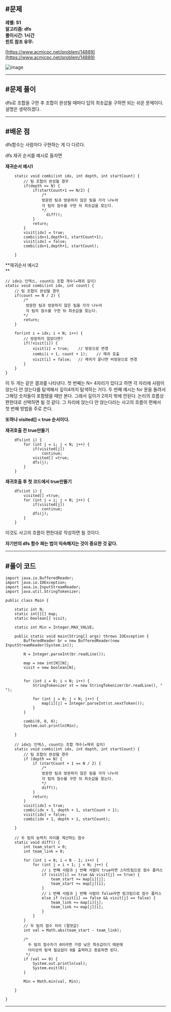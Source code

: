 ## **#문제**         

**레벨: S1  
알고리즘: dfs**   
**풀이시간: 1시간  
힌트 참조 유무:**

[https://www.acmicpc.net/problem/14889](https://www.acmicpc.net/problem/14889)

![image](https://github.com/user-attachments/assets/d9c66bd7-40ba-478b-80a1-7782e24fd8d8)

---

## **#문제 풀이**        

dfs로 조합을 구한 후 조합이 완성될 때마다 답의 최솟값을 구하면 되는 쉬운 문제이다. 설명은 생략하겠다.

---

## **#배운 점**    

dfs함수는 사람마다 구현하는 게 다 다르다. 

dfs 재귀 순서를 예시로 들자면   
  

**재귀순서 예시1**

```
    static void combi(int idx, int depth, int startCount) {
        // 팀 조합이 완성될 경우
        if(depth == N) {
		    if(startCount+1 == N/2) {
            	/*
			    방문한 팀과 방문하지 않은 팀을 각각 나누어
			    각 팀의 점수를 구한 뒤 최솟값을 찾는다.
			    */
                  diff();
            }
            return;
        }
        visit[idx] = true;
        combi(idx+1,depth+1, startCount+1);
        visit[idx] = false;
        combi(idx+1,depth+1, startCount);

    }
```

**재귀순서 예시2  
**

```
// idx는 인덱스, count는 조합 개수(=재귀 깊이)
static void combi(int idx, int count) {
	// 팀 조합이 완성될 경우
	if(count == N / 2) {
		/*
		 방문한 팀과 방문하지 않은 팀을 각각 나누어
		 각 팀의 점수를 구한 뒤 최솟값을 찾는다.
		*/
		return;
	}
 
	for(int i = idx; i < N; i++) {
		// 방문하지 않았다면?
		if(!visit[i]) {
			visit[i] = true;	// 방문으로 변경
			combi(i + 1, count + 1);	// 재귀 호출
			visit[i] = false;	// 재귀가 끝나면 비방문으로 변경
		}
	}
}
```

이 두 개는 같은 결과를 나타낸다. 첫 번째는 N= 4자리가 있다고 하면 각 자리에 사람이 앉는다 안 앉는다를 탐색해서 깊이4까지 탐색하는 거다. 두 번째 예시는 for 문을 돌려서 그해당 숫자들이 포함됐을 때만 본다. 그래서 깊이가 2까지 밖에 안된다. 논리의 흐름상 편한대로 선택하면 될 것 같다. 그 자리에 앉는다 안 앉는다라는 사고의 흐름이 편해서 첫 번째 방법을 주로 쓴다. 

**또하나 visited\[\] = true 순서이다.** 

**재귀호출 전 true만들기**

```
    dfs(int i) {
        for (int j = i; j < N; j++) {
            if(visited[j])
                continue;
            visited[] =true;
            dfs(j);
        }
    }
```

**재귀호출 후 첫 코드에서 true만들기**

```
    dfs(int i) {
        visited[] =true;
        for (int j = i; j < N; j++) {
            if(visited[j])
                continue;
            dfs(j);
        }
    }
```

이것도 사고의 흐름이 편한대로 작성하면 될 것이다.   
  
**자기만의 dfs 함수 짜는 법이 익숙해지는 것이 중요한 것 같다.**

---

## **#풀이 코드**      

```
import java.io.BufferedReader;
import java.io.IOException;
import java.io.InputStreamReader;
import java.util.StringTokenizer;

public class Main {

    static int N;
    static int[][] map;
    static boolean[] visit;

    static int Min = Integer.MAX_VALUE;

    public static void main(String[] args) throws IOException {
        BufferedReader br = new BufferedReader(new InputStreamReader(System.in));

        N = Integer.parseInt(br.readLine());

        map = new int[N][N];
        visit = new boolean[N];


        for (int i = 0; i < N; i++) {
            StringTokenizer st = new StringTokenizer(br.readLine(), " ");

            for (int j = 0; j < N; j++) {
                map[i][j] = Integer.parseInt(st.nextToken());
            }
        }

        combi(0, 0, 0);
        System.out.println(Min);

    }

    // idx는 인덱스, count는 조합 개수(=재귀 깊이)
    static void combi(int idx, int depth, int startCount) {
        // 팀 조합이 완성될 경우
        if (depth == N) {
            if (startCount + 1 == N / 2) {
            	/*
			    방문한 팀과 방문하지 않은 팀을 각각 나누어
			    각 팀의 점수를 구한 뒤 최솟값을 찾는다.
			    */
                diff();
            }
            return;
        }
        visit[idx] = true;
        combi(idx + 1, depth + 1, startCount + 1);
        visit[idx] = false;
        combi(idx + 1, depth + 1, startCount);

    }

    // 두 팀의 능력치 차이를 계산하는 함수
    static void diff() {
        int team_start = 0;
        int team_link = 0;

        for (int i = 0; i < N - 1; i++) {
            for (int j = i + 1; j < N; j++) {
                // i 번째 사람과 j 번째 사람이 true라면 스타트팀으로 점수 플러스
                if (visit[i] == true && visit[j] == true) {
                    team_start += map[i][j];
                    team_start += map[j][i];
                }
                // i 번째 사람과 j 번째 사람이 false라면 링크팀으로 점수 플러스
                else if (visit[i] == false && visit[j] == false) {
                    team_link += map[i][j];
                    team_link += map[j][i];
                }
            }
        }
        // 두 팀의 점수 차이 (절댓값)
        int val = Math.abs(team_start - team_link);

		/*
		  두 팀의 점수차가 0이라면 가장 낮은 최솟값이기 때문에
		  더이상의 탐색 필요없이 0을 출력하고 종료하면 된다.
		 */
        if (val == 0) {
            System.out.println(val);
            System.exit(0);
        }

        Min = Math.min(val, Min);

    }

}
```

---
